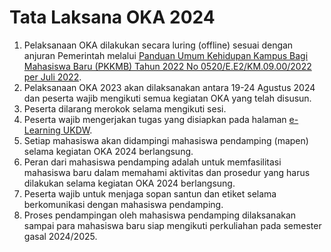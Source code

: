 # Tata Laksana OKA 2024

1. Pelaksanaan OKA dilakukan secara luring (offline) sesuai dengan anjuran Pemerintah melalui [Panduan Umum Kehidupan Kampus Bagi Mahasiswa Baru (PKKMB) Tahun 2022 No 0520/E.E2/KM.09.00/2022 per Juli 2022](http://dikti.kemdikbud.go.id/wp-content/uploads/2022/06/Panduan-PKKMB-2022.pdf).
2. Pelaksanaan OKA 2023 akan dilaksanakan antara 19-24 Agustus 2024 dan peserta wajib mengikuti semua kegiatan OKA yang telah disusun.
3. Peserta dilarang merokok selama mengikuti sesi.
4. Peserta wajib mengerjakan tugas yang disiapkan pada halaman [e-Learning UKDW](https://lms.ukdw.ac.id).
5. Setiap mahasiswa akan didampingi mahasiswa pendamping (mapen) selama kegiatan OKA 2024 berlangsung.
6. Peran dari mahasiswa pendamping adalah untuk memfasilitasi mahasiswa baru dalam memahami aktivitas dan prosedur yang harus dilakukan selama kegiatan OKA 2024 berlangsung.
7. Peserta wajib untuk menjaga sopan santun dan etiket selama berkomunikasi dengan mahasiswa pendamping.
8. Proses pendampingan oleh mahasiswa pendamping dilaksanakan sampai para mahasiswa baru siap mengikuti perkuliahan pada semester gasal 2024/2025.
